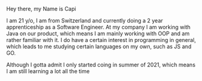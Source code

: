 Hey there, my Name is Capi

I am 21 y/o, I am from Switzerland and currently doing a 2 year apprenticeship as a Software Engineer.
At my company I am working with Java on our product, which means I am mainly working with OOP and am rather familiar with it.
I do have a certain interest in programming in general, which leads to me studying certain languages on my own, such as JS and GO.

Although I gotta admit I only started coing in summer of 2021, which means I am still learning a lot all the time
